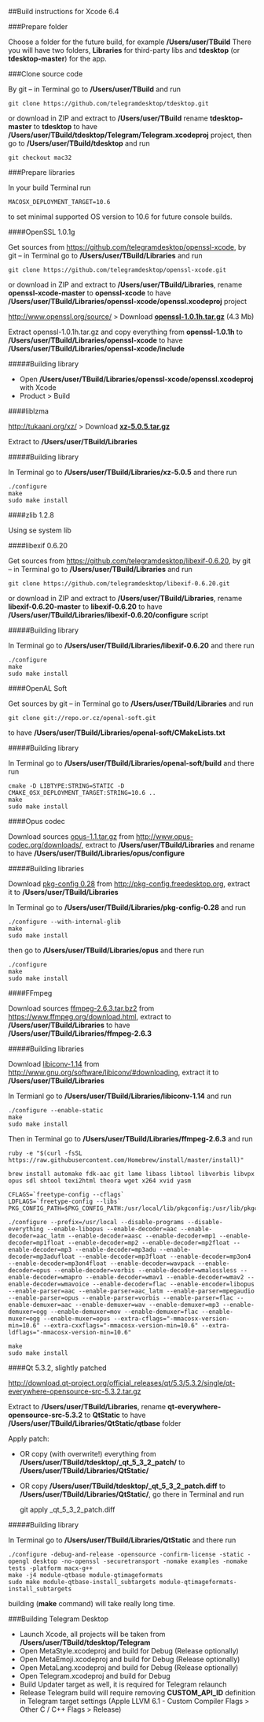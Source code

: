 ##Build instructions for Xcode 6.4

###Prepare folder

Choose a folder for the future build, for example **/Users/user/TBuild** There you will have two folders, **Libraries** for third-party libs and **tdesktop** (or **tdesktop-master**) for the app.

###Clone source code

By git – in Terminal go to **/Users/user/TBuild** and run

    git clone https://github.com/telegramdesktop/tdesktop.git

or download in ZIP and extract to **/Users/user/TBuild** rename **tdesktop-master** to **tdesktop** to have **/Users/user/TBuild/tdesktop/Telegram/Telegram.xcodeproj** project, then go to **/Users/user/TBuild/tdesktop** and run

    git checkout mac32

###Prepare libraries

In your build Terminal run

    MACOSX_DEPLOYMENT_TARGET=10.6

to set minimal supported OS version to 10.6 for future console builds.

####OpenSSL 1.0.1g

Get sources from https://github.com/telegramdesktop/openssl-xcode, by git – in Terminal go to **/Users/user/TBuild/Libraries** and run

    git clone https://github.com/telegramdesktop/openssl-xcode.git

or download in ZIP and extract to **/Users/user/TBuild/Libraries**, rename **openssl-xcode-master** to **openssl-xcode** to have **/Users/user/TBuild/Libraries/openssl-xcode/openssl.xcodeproj** project

http://www.openssl.org/source/ > Download [**openssl-1.0.1h.tar.gz**](http://www.openssl.org/source/openssl-1.0.1h.tar.gz) (4.3 Mb)

Extract openssl-1.0.1h.tar.gz and copy everything from **openssl-1.0.1h** to **/Users/user/TBuild/Libraries/openssl-xcode** to have **/Users/user/TBuild/Libraries/openssl-xcode/include**

#####Building library

* Open **/Users/user/TBuild/Libraries/openssl-xcode/openssl.xcodeproj** with Xcode
* Product > Build

####liblzma

http://tukaani.org/xz/ > Download [**xz-5.0.5.tar.gz**](http://tukaani.org/xz/xz-5.0.5.tar.gz)

Extract to **/Users/user/TBuild/Libraries**

#####Building library

In Terminal go to **/Users/user/TBuild/Libraries/xz-5.0.5** and there run

    ./configure
    make
    sudo make install

####zlib 1.2.8

Using se system lib

####libexif 0.6.20

Get sources from https://github.com/telegramdesktop/libexif-0.6.20, by git – in Terminal go to **/Users/user/TBuild/Libraries** and run

    git clone https://github.com/telegramdesktop/libexif-0.6.20.git

or download in ZIP and extract to **/Users/user/TBuild/Libraries**, rename **libexif-0.6.20-master** to **libexif-0.6.20** to have **/Users/user/TBuild/Libraries/libexif-0.6.20/configure** script

#####Building library

In Terminal go to **/Users/user/TBuild/Libraries/libexif-0.6.20** and there run

    ./configure
    make
    sudo make install

####OpenAL Soft

Get sources by git – in Terminal go to **/Users/user/TBuild/Libraries** and run

    git clone git://repo.or.cz/openal-soft.git

to have **/Users/user/TBuild/Libraries/openal-soft/CMakeLists.txt**

#####Building library

In Terminal go to **/Users/user/TBuild/Libraries/openal-soft/build** and there run

    cmake -D LIBTYPE:STRING=STATIC -D CMAKE_OSX_DEPLOYMENT_TARGET:STRING=10.6 ..
    make
    sudo make install

####Opus codec

Download sources [opus-1.1.tar.gz](http://downloads.xiph.org/releases/opus/opus-1.1.tar.gz) from http://www.opus-codec.org/downloads/, extract to **/Users/user/TBuild/Libraries** and rename to have **/Users/user/TBuild/Libraries/opus/configure**

#####Building libraries

Download [pkg-config 0.28](http://pkgconfig.freedesktop.org/releases/pkg-config-0.28.tar.gz) from http://pkg-config.freedesktop.org, extract it to **/Users/user/TBuild/Libraries**

In Terminal go to **/Users/user/TBuild/Libraries/pkg-config-0.28** and run

    ./configure --with-internal-glib
    make
    sudo make install

then go to **/Users/user/TBuild/Libraries/opus** and there run

    ./configure
    make
    sudo make install

####FFmpeg

Download sources [ffmpeg-2.6.3.tar.bz2](http://ffmpeg.org/releases/ffmpeg-2.6.3.tar.bz2) from https://www.ffmpeg.org/download.html, extract to **/Users/user/TBuild/Libraries** to have **/Users/user/TBuild/Libraries/ffmpeg-2.6.3**

#####Building libraries

Download [libiconv-1.14](http://ftp.gnu.org/pub/gnu/libiconv/libiconv-1.14.tar.gz) from http://www.gnu.org/software/libiconv/#downloading, extract it to **/Users/user/TBuild/Libraries**

In Termianl go to **/Users/user/TBuild/Libraries/libiconv-1.14** and run

    ./configure --enable-static
    make
    sudo make install

Then in Terminal go to **/Users/user/TBuild/Libraries/ffmpeg-2.6.3** and run

    ruby -e "$(curl -fsSL https://raw.githubusercontent.com/Homebrew/install/master/install)"

    brew install automake fdk-aac git lame libass libtool libvorbis libvpx opus sdl shtool texi2html theora wget x264 xvid yasm

    CFLAGS=`freetype-config --cflags`
    LDFLAGS=`freetype-config --libs`
    PKG_CONFIG_PATH=$PKG_CONFIG_PATH:/usr/local/lib/pkgconfig:/usr/lib/pkgconfig:/usr/X11/lib/pkgconfig

    ./configure --prefix=/usr/local --disable-programs --disable-everything --enable-libopus --enable-decoder=aac --enable-decoder=aac_latm --enable-decoder=aasc --enable-decoder=mp1 --enable-decoder=mp1float --enable-decoder=mp2 --enable-decoder=mp2float --enable-decoder=mp3 --enable-decoder=mp3adu --enable-decoder=mp3adufloat --enable-decoder=mp3float --enable-decoder=mp3on4 --enable-decoder=mp3on4float --enable-decoder=wavpack --enable-decoder=opus --enable-decoder=vorbis --enable-decoder=wmalossless --enable-decoder=wmapro --enable-decoder=wmav1 --enable-decoder=wmav2 --enable-decoder=wmavoice --enable-decoder=flac --enable-encoder=libopus --enable-parser=aac --enable-parser=aac_latm --enable-parser=mpegaudio --enable-parser=opus --enable-parser=vorbis --enable-parser=flac --enable-demuxer=aac --enable-demuxer=wav --enable-demuxer=mp3 --enable-demuxer=ogg --enable-demuxer=mov --enable-demuxer=flac --enable-muxer=ogg --enable-muxer=opus --extra-cflags="-mmacosx-version-min=10.6" --extra-cxxflags="-mmacosx-version-min=10.6" --extra-ldflags="-mmacosx-version-min=10.6"

    make
    sudo make install

####Qt 5.3.2, slightly patched

http://download.qt-project.org/official_releases/qt/5.3/5.3.2/single/qt-everywhere-opensource-src-5.3.2.tar.gz

Extract to **/Users/user/TBuild/Libraries**, rename **qt-everywhere-opensource-src-5.3.2** to **QtStatic** to have **/Users/user/TBuild/Libraries/QtStatic/qtbase** folder

Apply patch:

* OR copy (with overwrite!) everything from **/Users/user/TBuild/tdesktop/\_qt\_5\_3\_2\_patch/** to **/Users/user/TBuild/Libraries/QtStatic/**
* OR copy **/Users/user/TBuild/tdesktop/\_qt\_5\_3\_2\_patch.diff** to **/Users/user/TBuild/Libraries/QtStatic/**, go there in Terminal and run

    git apply _qt_5_3_2_patch.diff

#####Building library

In Terminal go to **/Users/user/TBuild/Libraries/QtStatic** and there run

    ./configure -debug-and-release -opensource -confirm-license -static -opengl desktop -no-openssl -securetransport -nomake examples -nomake tests -platform macx-g++
    make -j4 module-qtbase module-qtimageformats
    sudo make module-qtbase-install_subtargets module-qtimageformats-install_subtargets

building (**make** command) will take really long time.

###Building Telegram Desktop

* Launch Xcode, all projects will be taken from **/Users/user/TBuild/tdesktop/Telegram**
* Open MetaStyle.xcodeproj and build for Debug (Release optionally)
* Open MetaEmoji.xcodeproj and build for Debug (Release optionally)
* Open MetaLang.xcodeproj and build for Debug (Release optionally)
* Open Telegram.xcodeproj and build for Debug
* Build Updater target as well, it is required for Telegram relaunch
* Release Telegram build will require removing **CUSTOM_API_ID** definition in Telegram target settings (Apple LLVM 6.1 - Custom Compiler Flags > Other C / C++ Flags > Release)
